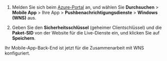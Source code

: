 
1. Melden Sie sich beim [Azure-Portal](https://portal.azure.com/) an, und wählen Sie **Durchsuchen** > **Mobile App** > Ihre App > **Pushbenachrichtigungsdienste** > **Windows (WNS)** aus.

2. Geben Sie den **Sicherheitsschlüssel** (geheimer Clientschlüssel) und die **Paket-SID** von der Website für die Live-Dienste ein, und klicken Sie auf **Speichern**.

Ihr Mobile-App-Back-End ist jetzt für die Zusammenarbeit mit WNS konfiguriert.

<!---HONumber=AcomDC_1125_2015-->